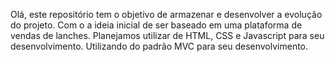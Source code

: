 Olá, este repositório tem o objetivo de armazenar e desenvolver a evolução do projeto. 
Com o a ideia inicial de ser baseado em uma plataforma de vendas de lanches.
Planejamos utilizar de HTML, CSS e Javascript para seu desenvolvimento. Utilizando do padrão MVC para seu desenvolvimento.
